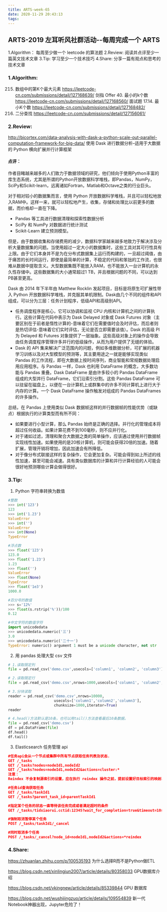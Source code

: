 ```yaml
---
title: ARTS-week-65
date: 2020-11-29 20:43:13
tags:
---
```



## ARTS-2019 左耳听风社群活动--每周完成一个 ARTS
1.Algorithm： 每周至少做一个 leetcode 的算法题
2.Review: 阅读并点评至少一篇英文技术文章
3.Tip: 学习至少一个技术技巧
4.Share: 分享一篇有观点和思考的技术文章

### 1.Algorithm:

215. 数组中的第K个最大元素 https://leetcode-cn.com/submissions/detail/127168639/
剑指 Offer 40. 最小的k个数 https://leetcode-cn.com/submissions/detail/127168560/
面试题 17.14. 最小K个数 https://leetcode-cn.com/submissions/detail/127168482/
704. 二分查找 https://leetcode-cn.com/submissions/detail/127156061/

### 2.Review:

http://bicortex.com/data-analysis-with-dask-a-python-scale-out-parallel-computation-framework-for-big-data/
使用 Dask 进行数据分析–适用于大数据的 Python 横向扩展并行计算框架

#### 点评：

作者目睹越来越多的人们致力于数据领域的研究，他们倾向于使用Python丰富的库生态系统，尤其是所谓的Python开放数据科学堆栈，即Pandas，NumPy，SciPy和Scikit-learn，远离诸如Fortran，Matlab和Octave之类的行业巨头。

对于相对较小的数据集而言，使用 Python 开放数据科学堆栈，并且可以轻松地放入RAM中。这样一来，就可以轻松地产生，收集，存储和处理比以前更多的数据，而价格却一直在下降。
- Pandas 等工具进行数据清理和探索性数据分析
- SciPy 和 NumPy 对数据进行统计测试
- Scikit-Learn 建立预测模型。

但是，由于数据收集和存储费用的减少，数据科学家越来越多地致力于解决涉及分析大量数据集的问题。当使用超过一定大小的数据集时，这些工具对其可行性具有上限。由于它们本身并不是为在分布式数据集上运行而构建的，一旦超过阈值，由于痛苦的长时间运行，即使是最简单的计算，不稳定的代码和笨拙的工作流，也很难从数据中提取含义。大型数据集既不能放入RAM，也不能放入一台计算机的永久性存储中。这些数据集的大小通常超过1 TB，并且根据问题的不同，可以达到PB甚至更高。

Dask 由 2014 年下半年由 Matthew Rocklin 发起项目，目标是将原生可扩展性带入 Python 开放数据科学堆栈，并克服其单机限制。Dask由几个不同的组件和API组成，可以分为三层：任务计划程序，低级API和高级别API。
- 任务调度程序是核心，它可以协调和监视 CPU 内核和计算机之间的计算执行。这些计算在代码中表示为 Dask Delayed 对象或 Dask Futures 对象（主要区别在于前者是惰性计算的-意味着它们在需要值时会及时评估，而后者则是热切评估-意味着它们实时评估，无论是否立即需要该值）。Dask 的高级 PI 为 Delayed 和 Futures 对象提供了一层抽象。这些高级对象上的操作会导致由任务调度程序管理许多并行的低级操作，从而为用户提供了无缝的体验。
- Dask 的 API 集来解决广泛范围内的问题，例如多维数据分析，可扩展的机器学习训练以及对大型模型的预测等，其主要用途之一就是能够实现类似 Pandas 的工作流程，即在大数据上按时间序列，商业智能和常规数据处理启用应用程序。与 Pandas 一样，Dask 也利用 DataFrame 的概念，大多数功能与 Pandas 重叠。Dask DataFrame 是由许多较小的 Pandas DataFrame 组成的大型并行 DataFrame，它们沿索引分割。这些 Pandas DataFrame 可以驻留在磁盘上，以便在一台计算机上或群集中的许多不同计算机上进行大于内存的计算。一个 Dask DataFrame 操作触发对组成的 Pandas DataFrames 的许多操作。

总结，在 Pandas 上使用类似 Dask 数据帧这样的并行数据帧的性能优势（或缺点）根据执行的计算类型而有所不同：
- 如果要进行小型计算，那么 Pandas 始终是正确的选择。并行化的管理成本将超过任何收益。如果计算花费不到100毫秒，则不应并行化。
- 对于诸如过滤，清理和聚合大数据之类的简单操作，应该通过使用并行数据帧实现线性加速。如果使用的是20核计算机，则可能会获得20倍的加速。随着扩展，管理开销将增加，因此加速会有所降低。
- 对于像分布式联接这样的复杂操作，它会更加复杂。可能会得到如上所述的线性加速，甚至可能会减速。具有类似数据库的计算和并行计算经验的人可能会很好地预测哪些计算会做得很好。

### 3.Tip:

1. Python 字符串转换为数值
```python
#整数
>>> int('123')
123
>>> int('1.23')
ValueError
>>> int('')
ValueError
>>> int(None)
TypeError

#浮点数
>>> float('123')
123.0
>>> float('1.23')
1.23
>>> float('')
ValueError
>>> float(None)
TypeError
>>> float('1e3')
1000.0

#百分号的数值
>>> s='12%'
>>> float(s.rstrip('%'))/100
0.12

#中文字符的数值字符
import unicodedata
>>> unicodedata.numeric('三')
3.0
>>> unicodedata.numeric('二十一')
TypeError: numeric() argument 1 must be a unicode character, not str

```

2. 用 pandas 处理大型 csv 文件

```python
# 1.读取限定列
file = pd.read_csv('demo.csv',usecols=['column1', 'column2', 'column3'])

# 2.读取限定行
file = pd.read_csv('demo.csv',nrows=1000,usecols=['column1', 'column2', 'column3'])

# 3.分块读取
reader = pd.read_csv('demo.csv',nrows=10000,
                     usecols=['column1','column2','column3'], 
                     chunksize=1000,iterator=True)
reader

# 4.head()方法默认是10条，也可以用tail()方法查看最后10条数据。
file = pd.read_csv('demo.csv')
df = pd.DataFrame(file)
df.head()
df.tail()

```

3. Elasticsearch 任务管理 api

```json
#任务api会从一个节点或集群中所有节点获取任务列表及状态.
GET /_tasks 
GET /_tasks?nodes=nodeId1,nodeId2 
GET /_tasks?nodes=nodeId1,nodeId2&actions=cluster:* 
注意：
Reindex 不会复制源索引的设置，应在执行 reindex 操作之前，提前设置好目标索引的映射、分片数等。

#任务id查询获取任务
GET /_tasks/taskId1
GET /_tasks?parent_task_id=parentTaskId1

#指定某个任务的状态一直等待该任务完成或者满足超时的条件
GET /_tasks/tidxiaorui.cctid:12345?wait_for_completion=true&timeout=10s

#强制取消暂停某个任务
POST /_tasks/taskId1/_cancel

#同时取消多个任务
POST /_tasks/_cancel?node_id=nodeId1,nodeId2&actions=*reindex

```

### 4.Share:

https://zhuanlan.zhihu.com/p/100535193
为什么选择R而不是Python做ETL

https://blog.csdn.net/xinlingjun2007/article/details/80358033
GPU数据库介绍

https://blog.csdn.net/vkingnew/article/details/85339844
GPU 数据库

https://blog.csdn.net/wushijingzuo/article/details/109554839
新一代Notebook神器出现，Jupyter危险了！

